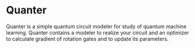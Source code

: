 # Quanter
Quanter is a simple quantum circuit modeler for study of quantum machine learning.
Quanter contains a modeler to realize your circuit
and an optimizer to calculate gradient of rotation gates and to update its parameters.

